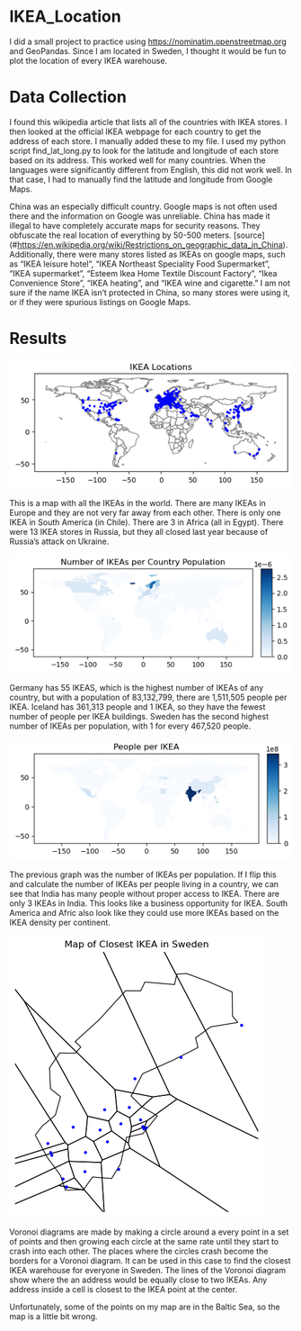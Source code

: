 # IKEA_Location
I did a small project to practice using https://nominatim.openstreetmap.org and GeoPandas.
Since I am located in Sweden, I thought it would be fun to plot the location of
every IKEA warehouse.

# Data Collection
I found this wikipedia article that lists all of the countries with IKEA stores. I then looked at the official IKEA webpage for each country to get the address of each store. I manually
added these to my file. I used my python script find_lat_long.py to look for the latitude and longitude of each store based on its address. This worked well for many countries. When the languages were significantly different from English, this did not work well. In that case, I had to manually find the latitude and longitude from Google Maps.

China was an especially difficult country. Google maps is not often used there and the information on Google was unreliable. China has made it illegal to have completely accurate maps for security reasons. They obfuscate the real location of everything by 50-500 meters. [source] (#https://en.wikipedia.org/wiki/Restrictions_on_geographic_data_in_China). Additionally, there were many stores listed as IKEAs on google maps, such as “IKEA leisure hotel”, “IKEA Northeast Speciality Food Supermarket”, “IKEA supermarket”, “Esteem Ikea Home Textile Discount Factory”, “Ikea Convenience Store”, “IKEA heating”, and “IKEA wine and cigarette.” I am not sure if the name IKEA isn’t protected in China, so many stores were using it, or if they were spurious listings on Google Maps.


# Results
![World IKEA Location](graphics/World_IKEA.png)

This is a map with all the IKEAs in the world. There are many IKEAs in Europe and
they are not very far away from each other. There is only one IKEA in South America
(in Chile). There are 3 in Africa (all in Egypt). There were 13 IKEA stores in Russia,
but they all closed last year because of Russia’s attack on Ukraine.

![IKEAs per Country Population](graphics/Number_IKEA_per_Population.png)

Germany has 55 IKEAS, which is the highest number of IKEAs of any country, 
but with a population of 83,132,799, there are 1,511,505 people per IKEA.
Iceland has 361,313 people and 1 IKEA, so they have the fewest number of people per IKEA buildings.
Sweden has the second highest number of IKEAs per population, with 1 for every
467,520 people. 

![Country Population per IKEA](graphics/People_per_IKEA.png)

The previous graph was the number of IKEAs per population. If I flip this and calculate 
the number of IKEAs per people living in a country, we can see that India has many people
without proper access to IKEA. There are only 3 IKEAs in India. This looks like a business 
opportunity for IKEA. South America and Afric also look like they could use more IKEAs based 
on the IKEA density per continent. 

![Country Population per IKEA](graphics/Voronoi_Sweden.png)

Voronoi diagrams are made by making a circle around a every point in a set of points and then
growing each circle at the same rate until they start to crash into each other. The places where the circles
crash become the borders for a Voronoi diagram. It can be used in this case to find the closest IKEA
warehouse for everyone in Sweden. The lines of the Voronoi diagram show where the an address would be 
equally close to two IKEAs. Any address inside a cell is closest to the IKEA point at the center. 

Unfortunately, some of the points on my map are in the Baltic Sea, so the map is a little bit wrong. 
